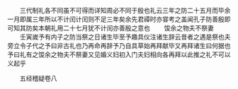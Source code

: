 <!-- { "loadSidebar": true } -->
　　三代制礼各不同虽不可得而详知周必不同于殷也礼云三年之防二十五月而毕余一月即属三年所以不计闰计闰则不足三年矣余先君禫时亦甞考之盖闻孔子防善殷即可知其防矣本朝礼用二十七月犹不计闰亦善殷之意也
　　馂余之物夫不祭妻
　　壬寅嵗予有内子之防当祭之日诸生毕至予趣具仪注诸生辞云昔者之遇是祭也夫旁立令子代之予曰非古礼也乃再命再辞予乃自具草始再拜献毕又再拜诸生曰何据也予曰礼有之馂余之物夫不祭妻又见婚义妇初入门夫妇相向各再拜以此推之礼不可以义起乎

　　五经稽疑卷八
